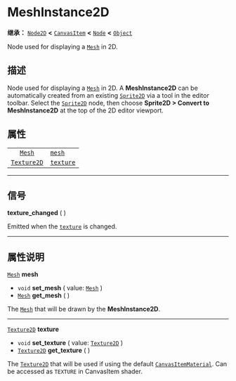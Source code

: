 <!-- ⚠ 请勿编辑本文件 ⚠ -->
<!-- 本文档使用脚本从 WeDot 引擎源码仓库生成。 -->
<!-- 生成脚本：https://github.com/WeDot-Engine/WeDot/tree/4.3/doc/tools/make_md.py； -->
<!-- 原文件：https://github.com/WeDot-Engine/WeDot/tree/4.3/doc/classes/MeshInstance2D.xml。 -->

<div id="_class_meshinstance2d"></div>

# MeshInstance2D

**继承：** [`Node2D`](class_node2d.md) **<** [`CanvasItem`](class_canvasitem.md) **<** [`Node`](class_node.md) **<** [`Object`](class_object.md)

Node used for displaying a [`Mesh`](class_mesh.md) in 2D.

## 描述

Node used for displaying a [`Mesh`](class_mesh.md) in 2D. A **MeshInstance2D** can be automatically created from an existing [`Sprite2D`](class_sprite2d.md) via a tool in the editor toolbar. Select the [`Sprite2D`](class_sprite2d.md) node, then choose **Sprite2D > Convert to MeshInstance2D** at the top of the 2D editor viewport.

## 属性

|||
|:-:|:--|
| [`Mesh`](class_mesh.md)           | [`mesh`](#class_meshinstance2d_property_mesh)       |
| [`Texture2D`](class_texture2d.md) | [`texture`](#class_meshinstance2d_property_texture) |

<!-- rst-class:: classref-section-separator -->

---

## 信号

<div id="_class_class_meshinstance2d_signal_texture_changed"></div>

**texture_changed** ( ) <div id="class_meshinstance2d_signal_texture_changed"></div>

Emitted when the [`texture`](#class_meshinstance2d_property_texture) is changed.

<!-- rst-class:: classref-section-separator -->

---

## 属性说明

<div id="_class_meshinstance2d_property_mesh"></div>

[`Mesh`](class_mesh.md) **mesh** <div id="class_meshinstance2d_property_mesh"></div>

- `void` **set_mesh** ( value: [`Mesh`](class_mesh.md) )
- [`Mesh`](class_mesh.md) **get_mesh** ( )

The [`Mesh`](class_mesh.md) that will be drawn by the **MeshInstance2D**.

<!-- rst-class:: classref-item-separator -->

---

<div id="_class_meshinstance2d_property_texture"></div>

[`Texture2D`](class_texture2d.md) **texture** <div id="class_meshinstance2d_property_texture"></div>

- `void` **set_texture** ( value: [`Texture2D`](class_texture2d.md) )
- [`Texture2D`](class_texture2d.md) **get_texture** ( )

The [`Texture2D`](class_texture2d.md) that will be used if using the default [`CanvasItemMaterial`](class_canvasitemmaterial.md). Can be accessed as `TEXTURE` in CanvasItem shader.

[^virtual]: 本方法通常需要用户覆盖才能生效。
[^const]: 本方法无副作用，不会修改该实例的任何成员变量。
[^vararg]: 本方法除了能接受在此处描述的参数外，还能够继续接受任意数量的参数。
[^constructor]: 本方法用于构造某个类型。
[^static]: 调用本方法无需实例，可直接使用类名进行调用。
[^operator]: 本方法描述的是使用本类型作为左操作数的有效运算符。
[^bitfield]: 这个值是由下列位标志构成位掩码的整数。
[^void]: 无返回值。
